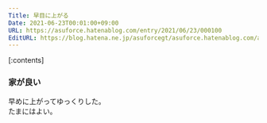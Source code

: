 ```yaml
---
Title: 早目に上がる
Date: 2021-06-23T00:01:00+09:00
URL: https://asuforce.hatenablog.com/entry/2021/06/23/000100
EditURL: https://blog.hatena.ne.jp/asuforcegt/asuforce.hatenablog.com/atom/entry/26006613779628685
---
```


[:contents]

### 家が良い

早めに上がってゆっくりした。  
たまにはよい。


